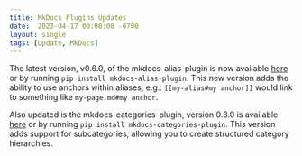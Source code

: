 ```yaml
---
title: MkDocs Plugins Updates
date:  2023-04-17 00:00:00 -0700
layout: single
tags: [Update, MkDocs]
---
```


The latest version, v0.6.0, of the mkdocs-alias-plugin is now available [here](https://github.com/EddyLuten/mkdocs-alias-plugin) or by running `pip install mkdocs-alias-plugin`. This new version adds the ability to use anchors within aliases, e.g.: `[[my-alias#my anchor]]` would link to something like `my-page.md#my anchor`.

Also updated is the mkdocs-categories-plugin, version 0.3.0 is available [here](https://github.com/EddyLuten/mkdocs-categories-plugin) or by running `pip install mkdocs-categories-plugin`. This version adds support for subcategories, allowing you to create structured category hierarchies.
